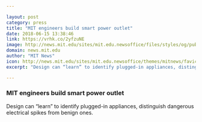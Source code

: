 ```yaml
---

layout: post
category: press
title: "MIT engineers build smart power outlet"
date: 2018-06-15 13:38:46
link: https://vrhk.co/2yfzuNE
image: http://news.mit.edu/sites/mit.edu.newsoffice/files/styles/og/public/images/2018/MIT-Smart-Outlet.jpg
domain: news.mit.edu
author: "MIT News"
icon: http://news.mit.edu/sites/mit.edu.newsoffice/themes/mitnews/favicon.ico
excerpt: "Design can “learn” to identify plugged-in appliances, distinguish dangerous electrical spikes from benign ones."

---
```


### MIT engineers build smart power outlet

Design can “learn” to identify plugged-in appliances, distinguish dangerous electrical spikes from benign ones.